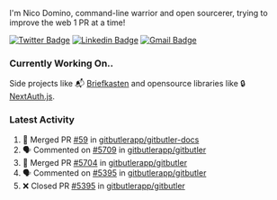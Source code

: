
I'm Nico Domino, command-line warrior and open sourcerer, trying to improve the web 1 PR at a time!

[![Twitter Badge](https://img.shields.io/badge/-@ndom91-1ca0f1?style=flat-square&labelColor=1ca0f1&logo=twitter&logoColor=white&link=https://twitter.com/ndom91)](https://twitter.com/ndom91) [![Linkedin Badge](https://img.shields.io/badge/-ndom91-blue?style=flat-square&logo=Linkedin&logoColor=white&link=https://www.linkedin.com/in/ndom91/)](https://www.linkedin.com/in/ndom91/) [![Gmail Badge](https://img.shields.io/badge/-yo@ndo.dev-c14438?style=flat-square&logo=mail.ru&logoColor=white&link=mailto:yo@ndo.dev)](mailto:yo@ndo.dev)

### Currently Working On..

Side projects like 📬 [Briefkasten](https://briefkastenhq.com) and opensource libraries like 🔒 [NextAuth.js](https://github.com/nextauthjs/next-auth).

<!--START_SECTION_PROFILE_VIEWS:readme-info-->
<!--END_SECTION_PROFILE_VIEWS:readme-info-->

<!--START_SECTION_DAILY_COMMIT:readme-info-->
<!--END_SECTION_DAILY_COMMIT:readme-info-->

<!--START_SECTION_WEEKLY_COMMIT:readme-info-->
<!--END_SECTION_WEEKLY_COMMIT:readme-info-->

### Latest Activity

<!--START_SECTION:activity-->
1. 🎉 Merged PR [#59](https://github.com/gitbutlerapp/gitbutler-docs/pull/59) in [gitbutlerapp/gitbutler-docs](https://github.com/gitbutlerapp/gitbutler-docs)
2. 🗣 Commented on [#5709](https://github.com/gitbutlerapp/gitbutler/pull/5709#issuecomment-2506682475) in [gitbutlerapp/gitbutler](https://github.com/gitbutlerapp/gitbutler)
3. 🎉 Merged PR [#5704](https://github.com/gitbutlerapp/gitbutler/pull/5704) in [gitbutlerapp/gitbutler](https://github.com/gitbutlerapp/gitbutler)
4. 🗣 Commented on [#5395](https://github.com/gitbutlerapp/gitbutler/pull/5395#issuecomment-2506606272) in [gitbutlerapp/gitbutler](https://github.com/gitbutlerapp/gitbutler)
5. ❌ Closed PR [#5395](https://github.com/gitbutlerapp/gitbutler/pull/5395) in [gitbutlerapp/gitbutler](https://github.com/gitbutlerapp/gitbutler)
<!--END_SECTION:activity-->
